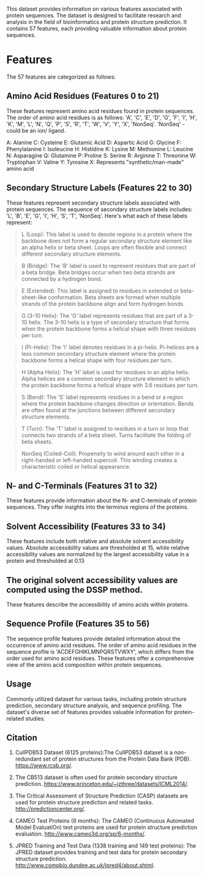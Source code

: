 This dataset provides information on various features associated with protein sequences. The dataset is designed to facilitate research and analysis in the field of bioinformatics and protein structure prediction. It contains 57 features, each providing valuable information about protein sequences.

# Features
The 57 features are categorized as follows:

## Amino Acid Residues (Features 0 to 21)
These features represent amino acid residues found in protein sequences.
The order of amino acid residues is as follows: 'A', 'C', 'E', 'D', 'G', 'F', 'I', 'H', 'K', 'M', 'L', 'N', 'Q', 'P', 'S', 'R', 'T', 'W', 'V', 'Y', 'X', 'NonSeq'. 'NonSeq' - could be an ion/ ligand.

A: Alanine
C: Cysteine
E: Glutamic Acid
D: Aspartic Acid
G: Glycine
F: Phenylalanine
I: Isoleucine
H: Histidine
K: Lysine
M: Methionine
L: Leucine
N: Asparagine
Q: Glutamine
P: Proline
S: Serine
R: Arginine
T: Threonine
W: Tryptophan
V: Valine
Y: Tyrosine
X: Represents "synthetic/man-made" amino acid

## Secondary Structure Labels (Features 22 to 30)
These features represent secondary structure labels associated with protein sequences.
The sequence of secondary structure labels includes: 'L', 'B', 'E', 'G', 'I', 'H', 'S', 'T', 'NonSeq'.
Here's what each of these labels represent:
> L (Loop): 
This label is used to denote regions in a protein where the backbone does not form a regular secondary structure element like an alpha helix or beta sheet. Loops are often flexible and connect different secondary structure elements.

> B (Bridge): 
The 'B' label is used to represent residues that are part of a beta bridge. Beta bridges occur when two beta strands are connected by a hydrogen bond.

> E (Extended): 
This label is assigned to residues in extended or beta-sheet-like conformation. Beta sheets are formed when multiple strands of the protein backbone align and form hydrogen bonds.

>G (3-10 Helix): 
The 'G' label represents residues that are part of a 3-10 helix. The 3-10 helix is a type of secondary structure that forms when the protein backbone forms a helical shape with three residues per turn.

>I (Pi-Helix):
The 'I' label denotes residues in a pi-helix. Pi-helices are a less common secondary structure element where the protein backbone forms a helical shape with four residues per turn.

>H (Alpha Helix): 
The 'H' label is used for residues in an alpha helix. Alpha helices are a common secondary structure element in which the protein backbone forms a helical shape with 3.6 residues per turn.

>S (Bend): 
The 'S' label represents residues in a bend or a region where the protein backbone changes direction or orientation. Bends are often found at the junctions between different secondary structure elements.

>T (Turn): 
The 'T' label is assigned to residues in a turn or loop that connects two strands of a beta sheet. Turns facilitate the folding of beta sheets.

>NonSeq (Coiled-Coil): Propensity to wind around each other in a right-handed or left-handed supercoil. This winding creates a characteristic coiled or helical appearance.

## N- and C-Terminals (Features 31 to 32)
These features provide information about the N- and C-terminals of protein sequences.
They offer insights into the terminus regions of the proteins.
## Solvent Accessibility (Features 33 to 34)
These features include both relative and absolute solvent accessibility values.
Absolute accessibility values are thresholded at 15, while relative accessibility values are normalized by the largest accessibility value in a protein and thresholded at 0.13
## The original solvent accessibility values are computed using the DSSP method.
These features describe the accessibility of amino acids within proteins.
## Sequence Profile (Features 35 to 56)
The sequence profile features provide detailed information about the occurrence of amino acid residues.
The order of amino acid residues in the sequence profile is 'ACDEFGHIKLMNPQRSTVWXY', which differs from the order used for amino acid residues.
These features offer a comprehensive view of the amino acid composition within protein sequences.

## Usage
Commonly utilized dataset for various tasks, including protein structure prediction, secondary structure analysis, and sequence profiling. The dataset's diverse set of features provides valuable information for protein-related studies.

## Citation

1. CullPDB53 Dataset (6125 proteins):The CullPDB53 dataset is a non-redundant set of protein structures from the Protein Data Bank (PDB). https://www.rcsb.org/.

2. The CB513 dataset is often used for protein secondary structure prediction. https://www.princeton.edu/~jzthree/datasets/ICML2014/.

3. The Critical Assessment of Structure Prediction (CASP) datasets are used for protein structure prediction and related tasks. http://predictioncenter.org/.

4. CAMEO Test Proteins (6 months): The CAMEO (Continuous Automated Model EvaluatiOn) test proteins are used for protein structure prediction evaluation. http://www.cameo3d.org/sp/6-months/.

5. JPRED Training and Test Data (1338 training and 149 test proteins): The JPRED dataset provides training and test data for protein secondary structure prediction. http://www.compbio.dundee.ac.uk/jpred4/about.shtml.


